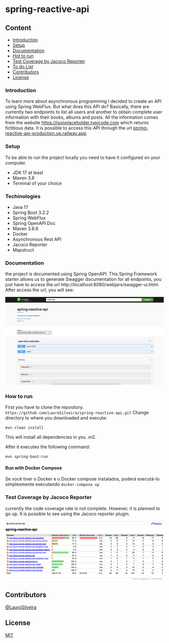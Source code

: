 # spring-reactive-api

## Content
* [Introduction](#introduction)
* [Setup](#setup)
* [Documentation](#documentation)
* [Hot to run](#how-to-run)
* [Test Coverage by Jacoco Reporter](#test-coverage)
* [To do List](#to-do-list)
* [Contributors](#Contributors)
* [License](#license)

### Introduction
To learn more about asynchronous programming I decided to create an API using Spring WebFlux.
But what does this API do? Basically, there are currently two endpoints to list all users and another to obtain complete user information with their books, albums and posts.
All the information comes from the website https://jsonplaceholder.typicode.com which returns fictitious data.
It is possible to access this API through the url [spring-reactive-api-production.up.railway.app](https://spring-reactive-api-production.up.railway.app/webjars/swagger-ui/index.html).

### Setup

To be able to run the project locally you need to have it configured on your computer.
- JDK 17 at least
- Maven 3.8
- Terminal of your choice


### Techinologies
- Java 17
- Spring Boot 3.2.2
- Spring WebFlux
- Spring OpenAPI Doc
- Maven 3.8.6
- Docker
- Asynchronous Rest API
- Jacoco Reporter
- Mapstruct

### Documentation
the project is documented using Spring OpenAPI.
This Spring Framework starter allows us to generate Swagger documentation for all endpoints, you just have to access the url http://localhost:8080/webjars/swagger-ui.html.
After access the url, you will see:

![openapi-endpoints.pgn](data/openapi-endpoints.png)

### How to run
First you have to clone the repository.
``
https://github.com/LauroSilveira/spring-reactive-api.git
``
Change directory to where you downloaded and execute:

```
mvn clean install
```

This will install all dependencies in you .m2.

After it executes the following command:

```
mvn spring-boot:run
```

#### Run with Docker Compose
Se você tiver o Docker e o Docker compose instalados, poderá executá-lo simplesmente executando `docker-compose up`

### Test Coverage by Jacoco Reporter
currently the code coverage rate is not complete.
However, it is planned to go up.
It is possible to see using the Jacoco reporter plugin.

![jacoco-coverage.png](data/jacoco-coverage.png)

## Contributors
[@LauroSilveira](https://github.com/LauroSilveira)

## License
[MIT](https://choosealicense.com/licenses/mit/)

